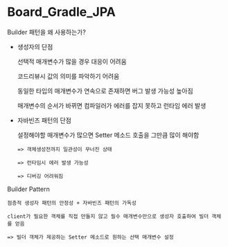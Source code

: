 # Board_Gradle_JPA

Builder 패턴을 왜 사용하는가?

* 생성자의 단점

   선택적 매개변수가 많을 경우 대응이 어려움
   
   코드리뷰시 값의 의미를 파악하기 어려움
   
   동일한 타입의 매개변수가 연속으로 존재하면 버그 발생 가능성 높아짐
   
   매개변수의 순서가 바뀌면 컴파일러가 에러를 잡지 못하고 런타임 에러 발생 


* 자바빈즈 패턴의 단점

   설정해야할 매개변수가 많으면 Setter 메소드 호출을 그만큼 많이 해야함
    
      => 객체생성전까지 일관성이 무너진 상태
      
      => 런타임시 에러 발생 가능성

      => 디버깅 어려워짐
      
    
 Builder Pattern
 
    점층적 생성자 패턴의 안정성 + 자바빈즈 패턴의 가독성
    
    client가 필요한 객체를 직접 만들지 않고 필수 매개변수만으로 생성자 호출하여 빌더 객체를 얻음
    
    => 빌더 객체가 제공하는 Setter 메소드로 원하는 선택 매개변수 설정
 
  
    

